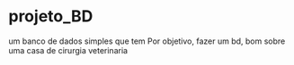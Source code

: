 # projeto_BD
um banco de dados simples que tem 
Por objetivo, fazer um bd, bom sobre uma casa de cirurgia veterinaria
